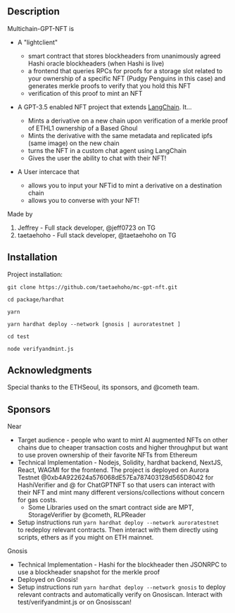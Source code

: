 ## Description  

Multichain-GPT-NFT is

- A "lightclient"
  - smart contract that stores blockheaders from unanimously agreed Hashi oracle blockheaders (when Hashi is live)
  - a frontend that queries RPCs for proofs for a storage slot related to your ownership of a specific NFT (Pudgy Penguins in this case) and generates merkle proofs to verify that you hold this NFT
  - verification of this proof to mint an NFT

- A GPT-3.5 enabled NFT project that extends [LangChain](https://github.com/hwchase17/langchain). It...
  - Mints a derivative on a new chain upon verification of a merkle proof of ETHL1 ownership of a Based Ghoul
  - Mints the derivative with the same metadata and replicated ipfs (same image) on the new chain
  - turns the NFT in a custom chat agent using LangChain
  - Gives the user the ability to chat with their NFT! 

- A User intercace that 
  - allows you to input your NFTid to mint a derivative on a destination chain
  - allows you to converse with your NFT!

Made by

1. Jeffrey - Full stack developer, @jeff0723 on TG
2. taetaehoho - Full stack developer, @taetaehoho on TG


## Installation

Project installation:

```
git clone https://github.com/taetaehoho/mc-gpt-nft.git

cd package/hardhat

yarn 

yarn hardhat deploy --network [gnosis | auroratestnet ]

cd test 

node verifyandmint.js
```

## Acknowledgments

Special thanks to the ETHSeoul, its sponsors, and @cometh team. 

## Sponsors

Near

- Target audience - people who want to mint AI augmented NFTs on other chains due to cheaper transaction costs and higher throughput but want to use proven ownership of their favorite NFTs from Ethereum
- Technical Implementation - Nodejs, Solidity, hardhat backend, NextJS, React, WAGMI for the frontend. The project is deployed on Aurora Testnet @0xb4A922624a576068dE57Ea787403128d565D8042 for HashiVerifier and @ for ChatGPTNFT so that users can interact with their NFT and mint many different versions/collections without concern for gas costs.
  - Some Libraries used on the smart contract side are MPT, StorageVerifier by @cometh, RLPReader
- Setup instructions run
   `yarn hardhat deploy --network auroratestnet ` to redeploy relevant contracts. Then interact with them directly using scripts, ethers as if you might on ETH mainnet.

Gnosis

- Technical Implementation - Hashi for the blockheader then JSONRPC to use a blockheader snapshot for the merkle proof
- Deployed on Gnosis!
- Setup instructions run
   `yarn hardhat deploy --network gnosis` to deploy relevant contracts and automatically verify on Gnosiscan. Interact with test/verifyandmint.js or on Gnosisscan!
